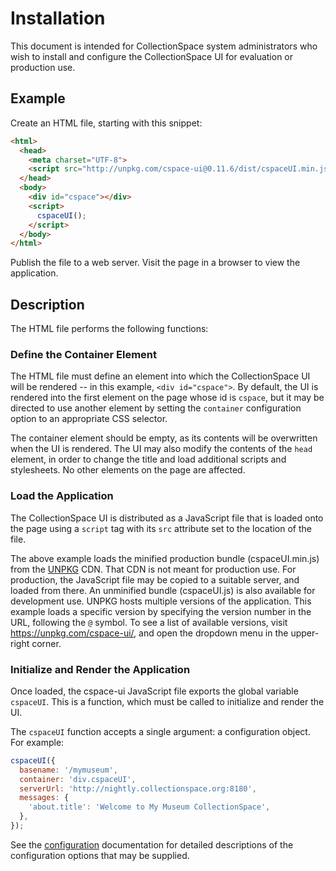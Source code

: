 # Installation

This document is intended for CollectionSpace system administrators who wish to install and configure the CollectionSpace UI for evaluation or production use.

## Example

Create an HTML file, starting with this snippet:

```HTML
<html>
  <head>
    <meta charset="UTF-8">
    <script src="http://unpkg.com/cspace-ui@0.11.6/dist/cspaceUI.min.js"></script>
  </head>
  <body>
    <div id="cspace"></div>
    <script>
      cspaceUI();
    </script>
  </body>
</html>
```

Publish the file to a web server. Visit the page in a browser to view the application.

## Description

The HTML file performs the following functions:

### Define the Container Element

The HTML file must define an element into which the CollectionSpace UI will be rendered -- in this example, `<div id="cspace">`. By default, the UI is rendered into the first element on the page whose id is `cspace`, but it may be directed to use another element by setting the `container` configuration option to an appropriate CSS selector.

The container element should be empty, as its contents will be overwritten when the UI is rendered. The UI may also modify the contents of the `head` element, in order to change the title and load additional scripts and stylesheets. No other elements on the page are affected.

### Load the Application

The CollectionSpace UI is distributed as a JavaScript file that is loaded onto the page using a `script` tag with its `src` attribute set to the location of the file.

The above example loads the minified production bundle (cspaceUI.min.js) from the [UNPKG](https://unpkg.com) CDN. That CDN is not meant for production use. For production, the JavaScript file may be copied to a suitable server, and loaded from there. An unminified bundle (cspaceUI.js) is also available for development use. UNPKG hosts multiple versions of the application. This example loads a specific version by specifying the version number in the URL, following the `@` symbol. To see a list of available versions, visit https://unpkg.com/cspace-ui/, and open the dropdown menu in the upper-right corner.

### Initialize and Render the Application

Once loaded, the cspace-ui JavaScript file exports the global variable `cspaceUI`. This is a function, which must be called to initialize and render the UI.

The `cspaceUI` function accepts a single argument: a configuration object. For example:

```JavaScript
cspaceUI({
  basename: '/mymuseum',
  container: 'div.cspaceUI',
  serverUrl: 'http://nightly.collectionspace.org:8180',
  messages: {
    'about.title': 'Welcome to My Museum CollectionSpace',
  },
});
```

See the [configuration](../configuration) documentation for detailed descriptions of the configuration options that may be supplied.
